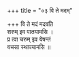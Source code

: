 +++
title = "०३ वि ते मदम्"

+++
वि ते मदं मदवति  
शरुम् इव पातयामसि ।  
प्र त्वा चरुम् इव येषन्तं  
वचसा स्थापयामसि ॥